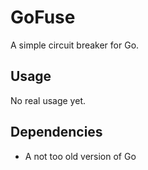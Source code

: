 # GoFuse

A simple circuit breaker for Go.

## Usage

No real usage yet.

## Dependencies

- A not too old version of Go
